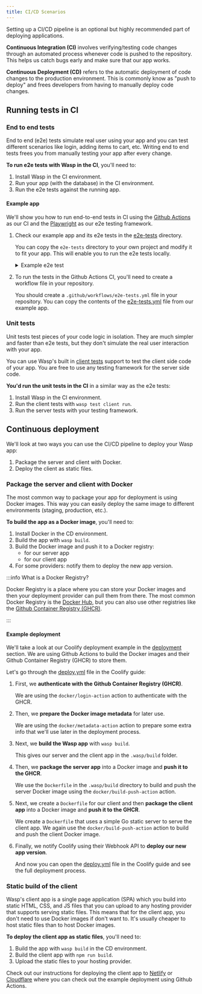 ```yaml
---
title: CI/CD Scenarios
---
```


Setting up a CI/CD pipeline is an optional but highly recommended part of deploying applications.

**Continuous Integration (CI)** involves verifying/testing code changes through an automated process whenever code is pushed to the repository. This helps us catch bugs early and make sure that our app works.

**Continuous Deployment (CD)** refers to the automatic deployment of code changes to the production environment. This is commonly know as "push to deploy" and frees developers from having to manually deploy code changes.

## Running tests in CI

### End to end tests

End to end (e2e) tests simulate real user using your app and you can test different scenarios like login, adding items to cart, etc. Writing end to end tests frees you from
manually testing your app after every change.

**To run e2e tests with Wasp in the CI**, you'll need to:

1. Install Wasp in the CI environment.
2. Run your app (with the database) in the CI environment.
3. Run the e2e tests against the running app.

#### Example app

We'll show you how to run end-to-end tests in CI using the [Github Actions](https://github.com/features/actions) as our CI and the [Playwright](https://playwright.dev/) as our e2e testing framework.

1. Check our example app and its e2e tests in the [e2e-tests](https://github.com/wasp-lang/e2e-test-example/tree/main/e2e-tests) directory.

   You can copy the `e2e-tests` directory to your own project and modify it to fit your app. This will enable you to run the e2e tests locally.

   <details>
     <summary>Example e2e test</summary>

     ```ts
     import { expect, test } from '@playwright/test'
     import { generateRandomUser, logUserIn } from './utils'

     const user = generateRandomUser()

     test.describe('basic user flow test', () => {
       test('log in and add task', async ({ page }) => {
         await logUserIn({ page, user })
         await expect(page).toHaveURL('/')
         await expect(page.locator('body')).toContainText('No tasks yet.')

         // Add a task
         await page.fill('input[name="description"]', 'First task')
         await page.click('input:has-text("Create task")')
         await expect(page.locator('body')).toContainText('First task')
       })
     })
     ```
   </details>

2. To run the tests in the Github Actions CI, you'll need to create a workflow file in your repository.

   You should create a `.github/workflows/e2e-tests.yml` file in your repository. You can copy the contents of the [e2e-tests.yml](https://github.com/wasp-lang/e2e-test-example/blob/main/.github/workflows/e2e-tests.yml) file from our example app.

### Unit tests

Unit tests test pieces of your code logic in isolation. They are much simpler and faster than e2e tests, but they don't simulate the real user interaction with your app.

You can use Wasp's built in [client tests](../project/testing.md) support to test the client side code of your app. You are free to use any testing framework for the server side code.

**You'd run the unit tests in the CI** in a similar way as the e2e tests:

1. Install Wasp in the CI environment.
2. Run the client tests with `wasp test client run`.
3. Run the server tests with your testing framework.

## Continuous deployment

We'll look at two ways you can use the CI/CD pipeline to deploy your Wasp app:

1. Package the server and client with Docker.
2. Deploy the client as static files.

### Package the server and client with Docker

The most common way to package your app for deployment is using Docker images. This way you can easily deploy the same image to different environments (staging, production, etc.).

**To build the app as a Docker image**, you'll need to:

1. Install Docker in the CD environment.
2. Build the app with `wasp build`.
3. Build the Docker image and push it to a Docker registry:
   - for our server app
   - for our client app
4. For some providers: notify them to deploy the new app version.

:::info What is a Docker Registry?

Docker Registry is a place where you can store your Docker images and then your deployment provider can pull them from there. The most common Docker Registry is the [Docker Hub](https://hub.docker.com/), but you can also use other registries like the [Github Container Registry (GHCR)](https://docs.github.com/en/packages/guides/about-github-container-registry).

:::

#### Example deployment

We'll take a look at our Coolify deployment example in the [deployment](./deployment-methods/self-hosted.md#coolify) section. We are using Github Actions to build the Docker images and their Github Container Registry (GHCR) to store them.

Let's go through the [deploy.yml](https://gist.github.com/infomiho/ad6fade7396498ae32a931ca563a4524#file-deploy-yml) file in the Coolify guide:

1. First, we **authenticate with the Github Container Registry (GHCR)**.

   We are using the `docker/login-action` action to authenticate with the GHCR.

2. Then, we **prepare the Docker image metadata** for later use.

   We are using the `docker/metadata-action` action to prepare some extra info that we'll use later in the deployment process.

3. Next, we **build the Wasp app** with `wasp build`.

   This gives our server and the client app in the `.wasp/build` folder.

4. Then, we **package the server app** into a Docker image and **push it to the GHCR**.

   We use the `Dockerfile` in the `.wasp/build` directory to build and push the server Docker image using the `docker/build-push-action` action.

5. Next, we create a `Dockerfile` for our client and then **package the client app** into a Docker image and **push it to the GHCR**.

   We create a `Dockerfile` that uses a simple Go static server to serve the client app. We again use the `docker/build-push-action` action to build and push the client Docker image.

6. Finally, we notify Coolify using their Webhook API to **deploy our new app version**.

   And now you can open the [deploy.yml](https://gist.github.com/infomiho/ad6fade7396498ae32a931ca563a4524#file-deploy-yml) file in the Coolify guide and see the full deployment process.

### Static build of the client

Wasp's client app is a single page application (SPA) which you build into static HTML, CSS, and JS files that you can upload to any hosting provider that supports serving static files. This means that for the client app, you don't need to use Docker images if don't want to. It's usually cheaper to host static files than to host Docker images.

**To deploy the client app as static files**, you'll need to:

1. Build the app with `wasp build` in the CD environment.
2. Build the client app with `npm run build`.
3. Upload the static files to your hosting provider.

<!-- TOOD: update links below -->

Check out our instructions for deploying the client app to [Netlify](./deployment-methods/paas.md#netlify) or [Cloudflare](./deployment-methods/paas.md#cloudflare) where you can check out the example deployment using Github Actions.
